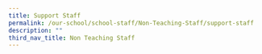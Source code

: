```yaml
---
title: Support Staff
permalink: /our-school/school-staff/Non-Teaching-Staff/support-staff
description: ""
third_nav_title: Non Teaching Staff
---
```

